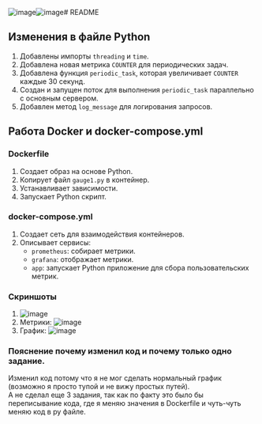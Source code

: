 ![image](https://github.com/VsevolodYatsuk/devops-kt3/assets/130091517/6a969638-6466-431e-a94c-30c3dac6d091)![image](https://github.com/VsevolodYatsuk/devops-kt3/assets/130091517/7a32bee6-6c0d-4cd9-a8bf-bab4cf7fb43b)# README

## Изменения в файле Python

1. Добавлены импорты `threading` и `time`.
2. Добавлена новая метрика `COUNTER` для периодических задач.
3. Добавлена функция `periodic_task`, которая увеличивает `COUNTER` каждые 30 секунд.
4. Создан и запущен поток для выполнения `periodic_task` параллельно с основным сервером.
5. Добавлен метод `log_message` для логирования запросов.

## Работа Docker и docker-compose.yml

### Dockerfile

1. Создает образ на основе Python.
2. Копирует файл `gauge1.py` в контейнер.
3. Устанавливает зависимости.
4. Запускает Python скрипт.

### docker-compose.yml

1. Создает сеть для взаимодействия контейнеров.
2. Описывает сервисы:
   - `prometheus`: собирает метрики.
   - `grafana`: отображает метрики.
   - `app`: запускает Python приложение для сбора пользовательских метрик.

### Скриншоты
1. ![image](https://github.com/VsevolodYatsuk/devops-kt3/assets/130091517/284e98d0-d56b-4010-8523-c8480b3f0435)
2. Метрики: ![image](https://github.com/VsevolodYatsuk/devops-kt3/assets/130091517/464e44d2-22ac-4155-a49c-ddc308b467c7)
3. График: ![image](https://github.com/VsevolodYatsuk/devops-kt3/assets/130091517/da4b157c-1536-4b85-bdb1-34a09135b325)

### Пояснение почему изменил код и почему только одно задание.
Изменил код потому что я не мог сделать нормальный график (возможно я просто тупой и не вижу простых путей). <br>
А не сделал еще 3 задания, так как по факту это было бы переписывание кода, где я меняю значения в Dockerfile и чуть-чуть меняю код в py файле. <br>



